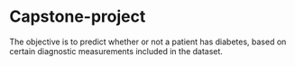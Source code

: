 # Capstone-project
The objective is to predict whether or not a patient has diabetes, based on certain diagnostic measurements included in the dataset.
